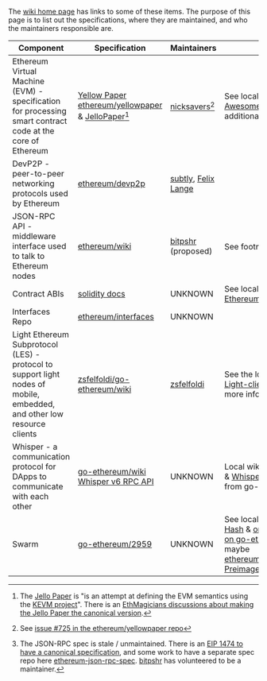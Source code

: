 <!-- TITLE: Maintainers -->
<!-- SUBTITLE: List of specifications and maintainers of the Ethereum network, sub protocols, and related standards -->

The [wiki home page](/) has links to some of these items. The purpose of this page is to list out the specifications, where they are maintained, and who the maintainers responsible are.

| Component | Specification	| Maintainers | Notes |
|---|---|---|---|
| Ethereum Virtual Machine (EVM) - specification for processing smart contract code at the core of Ethereum | [Yellow Paper ethereum/yellowpaper](https://github.com/ethereum/yellowpaper) & [JelloPaper](https://jellopaper.org)[^jellopaper] | [nicksavers](https://github.com/nicksavers)[^yellowpapermaintainer] | See local wiki page [EVM Awesome List](ethereum-virtual-machine-evm-awesome-list) for additional resources |
| DevP2P - peer-to-peer networking protocols used by Ethereum | [ethereum/devp2p](https://github.com/ethereum/devp2p/) | [subtly](https://github.com/subtly), [Felix Lange](https://github.com/fjl) |
| JSON-RPC API - middleware interface used to talk to Ethereum nodes | [ethereum/wiki](https://github.com/ethereum/wiki/wiki/JSON-RPC) | [bitpshr](https://github.com/bitpshr) (proposed) | See footnote [^jsonrpc] |
| Contract ABIs | [solidity docs](https://solidity.readthedocs.io/en/develop/abi-spec.html)| UNKNOWN | See local wiki page [Ethereum-Contract-ABI](Ethereum-Contract-ABI) |
| Interfaces Repo | [ethereum/interfaces](https://github.com/ethereum/interfaces) | UNKNOWN | |
| Light Ethereum Subprotocol (LES) - protocol to support light nodes of mobile, embedded, and other low resource clients | [zsfelfoldi/go-ethereum/wiki](https://github.com/zsfelfoldi/go-ethereum/wiki/Light-Ethereum-Subprotocol-%28LES%29) | [zsfelfoldi](https://github.com/zsfelfoldi) | See the local wiki page [Light-client-protocol](Light-client-protocol) for more info |
| Whisper - a communication protocol for DApps to communicate with each other | [go-ethereum/wiki Whisper v6 RPC API](https://github.com/ethereum/go-ethereum/wiki/Whisper-v6-RPC-API)  | UNKNOWN | Local wiki pages [Whisper](Whisper) & [Whisper Overview](Whisper-Overview) are from go-ethereum/wiki |
| Swarm | [go-ethereum/2959](https://github.com/ethereum/go-ethereum/pull/2959) | UNKNOWN | See local wiki page [Swarm Hash](/glossary/swarm-hash) & [original 2015 info on go-ethereum/wiki](https://github.com/ethereum/go-ethereum/wiki/Swarm---distributed-preimage-archive) & maybe [ethereum/wiki/Distributed-Preimage-Archive](https://github.com/ethereum/wiki/wiki/Distributed-Preimage-Archive) |

[^jsonrpc]: The JSON-RPC spec is stale / unmaintained. There is an [EIP 1474 to have a canonical specification](https://github.com/ethereum/EIPs/pull/1474), and some work to have a separate spec repo here [ethereum-json-rpc-spec](https://github.com/spadebuilders/ethereum-json-rpc-spec). [bitpshr](https://github.com/bitpshr) has volunteered to be a maintainer.

[^yellowpapermaintainer]: See [issue #725 in the ethereum/yellowpaper repo](https://github.com/ethereum/yellowpaper/issues/725)

[^jellopaper]: The [Jello Paper](https://jellopaper.org) is "is an attempt at defining the EVM semantics using the [KEVM project](https://github.com/kframework/evm-semantics)". There is an [EthMagicians discussions about making the Jello Paper the canonical version](https://ethereum-magicians.org/t/jello-paper-as-canonical-evm-spec/2389).

